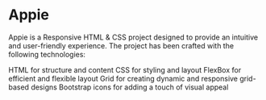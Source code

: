 # Appie

Appie is a Responsive HTML & CSS project designed to provide an intuitive and user-friendly experience. The project has been crafted with the following technologies:

HTML for structure and content
CSS for styling and layout
FlexBox for efficient and flexible layout
Grid for creating dynamic and responsive grid-based designs
Bootstrap icons for adding a touch of visual appeal
